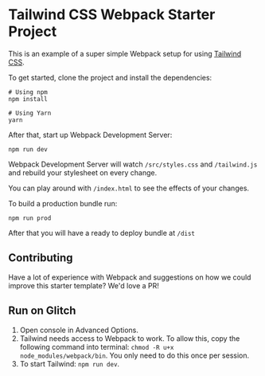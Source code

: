 # Tailwind CSS Webpack Starter Project

This is an example of a super simple Webpack setup for using [Tailwind CSS](https://tailwindcss.com).

To get started, clone the project and install the dependencies:

```
# Using npm
npm install

# Using Yarn
yarn
```

After that, start up Webpack Development Server:

```
npm run dev
```

Webpack Development Server will watch `/src/styles.css` and `/tailwind.js` and rebuild your stylesheet on every change.

You can play around with `/index.html` to see the effects of your changes.

To build a production bundle run:

```
npm run prod
```

After that you will have a ready to deploy bundle at `/dist`

## Contributing

Have a lot of experience with Webpack and suggestions on how we could improve this starter template? We'd love a PR!

## Run on Glitch

1. Open console in Advanced Options.
2. Tailwind needs access to Webpack to work. To allow this, copy the following command into terminal: ```chmod -R u+x node_modules/webpack/bin```. You only need to do this once per session.
3. To start Tailwind: ```npm run dev```.
